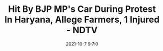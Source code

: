---
"title": "Hit By BJP MP's Car During Protest In Haryana, Allege Farmers, 1 Injured - NDTV"
"date": "2021-10-7 9:7:0"
"feed_name": "GOOGLENEWSMINING"
"feed_website": "https://news.google.com/search?q=mining%2Bincident&hl=en-US&gl=US&ceid=US:en"
"feed_rss": "https://news.google.com/rss/search?q=mining%2Bincident&hl=en-US&gl=US&ceid=US:en"
"link": "https://www.ndtv.com/india-news/bjp-mp-nayab-sainis-car-hit-them-in-haryanas-ambala-during-protest-allege-farmers-one-injured-2566936"
"source": "{'href': 'https://www.ndtv.com', 'title': 'NDTV'}"
"file": "_posts/2021-1-1-c6dfe3072f1ee1afceb035918b43c99738c616d9.md"
"accident": "1"
"drilling": "0"
"dead": "1"
"injured": "0"
"arrested": "0"
"place": "haryana"
"where": "unknown site"
"causes": "protest"
"place_uri": "http://en.wikipedia.org/wiki/Haryana"
---